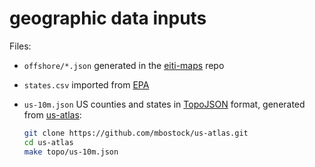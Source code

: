 # geographic data inputs

Files:
* `offshore/*.json` generated in the [eiti-maps](https://github.com/18F/eiti-maps/tree/master/tilemill/offshore/data) repo
* `states.csv` imported from [EPA](http://www.epa.gov/envirofw/html/codes/state.html)
* `us-10m.json` US counties and states in
  [TopoJSON](https://github.com/mbostock/topojson/wiki) format, generated from [us-atlas](https://github.com/mbostock/us-atlas):

    ```sh
    git clone https://github.com/mbostock/us-atlas.git
    cd us-atlas
    make topo/us-10m.json
    ```
